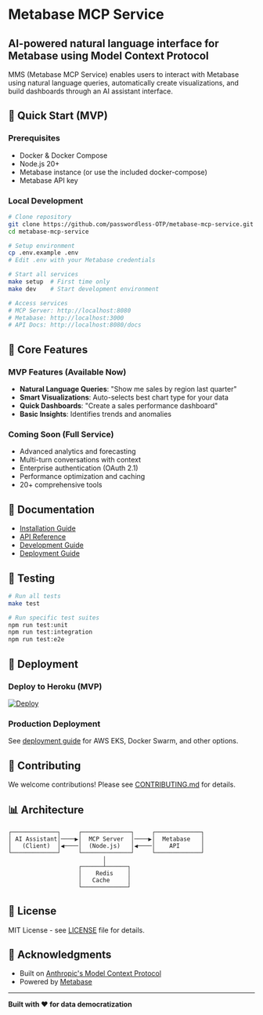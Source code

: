 # Metabase MCP Service

## AI-powered natural language interface for Metabase using Model Context Protocol

MMS (Metabase MCP Service) enables users to interact with Metabase using natural language queries, automatically create visualizations, and build dashboards through an AI assistant interface.

## 🚀 Quick Start (MVP)

### Prerequisites
- Docker & Docker Compose
- Node.js 20+
- Metabase instance (or use the included docker-compose)
- Metabase API key

### Local Development

```bash
# Clone repository
git clone https://github.com/passwordless-OTP/metabase-mcp-service.git
cd metabase-mcp-service

# Setup environment
cp .env.example .env
# Edit .env with your Metabase credentials

# Start all services
make setup  # First time only
make dev    # Start development environment

# Access services
# MCP Server: http://localhost:8080
# Metabase: http://localhost:3000
# API Docs: http://localhost:8080/docs
```

## 🎯 Core Features

### MVP Features (Available Now)
- **Natural Language Queries**: "Show me sales by region last quarter"
- **Smart Visualizations**: Auto-selects best chart type for your data
- **Quick Dashboards**: "Create a sales performance dashboard"
- **Basic Insights**: Identifies trends and anomalies

### Coming Soon (Full Service)
- Advanced analytics and forecasting
- Multi-turn conversations with context
- Enterprise authentication (OAuth 2.1)
- Performance optimization and caching
- 20+ comprehensive tools

## 📖 Documentation

- [Installation Guide](docs/installation.md)
- [API Reference](docs/api-reference.md)
- [Development Guide](docs/development.md)
- [Deployment Guide](docs/deployment.md)

## 🧪 Testing

```bash
# Run all tests
make test

# Run specific test suites
npm run test:unit
npm run test:integration
npm run test:e2e
```

## 🚢 Deployment

### Deploy to Heroku (MVP)
[![Deploy](https://www.herokucdn.com/deploy/button.svg)](https://heroku.com/deploy)

### Production Deployment
See [deployment guide](docs/deployment.md) for AWS EKS, Docker Swarm, and other options.

## 🤝 Contributing

We welcome contributions! Please see [CONTRIBUTING.md](CONTRIBUTING.md) for details.

## 📊 Architecture

```
┌─────────────┐     ┌──────────────┐     ┌─────────────┐
│ AI Assistant│────▶│  MCP Server  │────▶│  Metabase   │
│   (Client)  │◀────│  (Node.js)   │◀────│    API      │
└─────────────┘     └──────────────┘     └─────────────┘
                           │
                    ┌──────┴──────┐
                    │    Redis    │
                    │   Cache     │
                    └─────────────┘
```

## 📝 License

MIT License - see [LICENSE](LICENSE) file for details.

## 🙏 Acknowledgments

- Built on [Anthropic's Model Context Protocol](https://anthropic.com/mcp)
- Powered by [Metabase](https://www.metabase.com/)

---

**Built with ❤️ for data democratization**